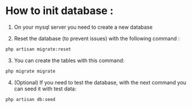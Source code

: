 # How to init database :

1. On your mysql server you need to create a new database 

2. Reset the database (to prevent issues) with the following command :<br> 
```cmd
php artisan migrate:reset
```

3. You can create the tables with this command: <br>
``` cmd
php migrate migrate
```
4. (Optional) If you need to test the database, with the next command you can seed it with test data: <br>
``` cmd
php artisan db:seed
``` 